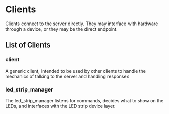 # Clients

Clients connect to the server directly. They may interface with hardware through a device, or they may be the direct endpoint.

## List of Clients

### client

A generic client, intended to be used by other clients to handle the mechanics of talking to the server and handling responses

### led_strip_manager

The led_strip_manager listens for commands, decides what to show on the LEDs, and interfaces with the LED strip device layer.